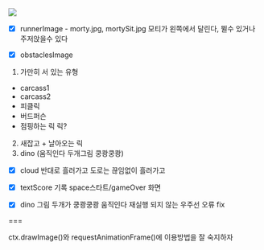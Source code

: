 <img src="https://media.giphy.com/media/BHOIKhAWDvFYOf5ker/giphy.gif?cid=790b761136d1afc0489703174867822f2f61dc07b5d216ce&rid=giphy.gif&ct=g">

<!-- prettier-ignore -->
- [x] runnerImage - morty.jpg, mortySit.jpg
   모티가 왼쪽에서 달린다, 뛸수 있거나 주저앉을수 있다

- [x] obstaclesImage

1. 가만히 서 있는 유형

- carcass1
- carcass2
- 피클릭
- 버드퍼슨
- 점핑하는 릭 릭?

2. 새잡고 + 날아오는 릭
3. dino (움직인다 두개그림 쿵쾅쿵쾅)

- [x] cloud 반대로 흘러가고
      도로는 끊임없이 흘러가고

- [x] textScore 기록
      space스타트/gameOver 화면

- [x] dino 그림 두개가 쿵쾅쿵쾅 움직인다
      재실행 되지 않는 우주선 오류 fix

===

ctx.drawImage()와 requestAnimationFrame()에 이용방법을 잘 숙지하자
